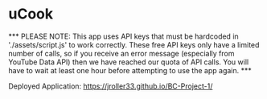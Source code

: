 # uCook


***   PLEASE NOTE: This app uses API keys that must be hardcoded in './assets/script.js' to work correctly. These free API keys only have a limited number of calls, so if you receive an error message (especially from YouTube Data API) then we have reached our quota of API calls. You will have to wait at least one hour before attempting to use the app again.   ***



Deployed Application: https://jroller33.github.io/BC-Project-1/ 
